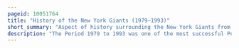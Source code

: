 ```yaml
---
pageid: 10051764
title: "History of the New York Giants (1979–1993)"
short_summary: "Aspect of history surrounding the New York Giants from 1979–93"
description: "The Period 1979 to 1993 was one of the most successful Periods in new York Giants franchise History. The Giants national Football Conference Members struggled after reaching the 1963 nfl Championship Game. The Season 1964 began a 15-year Stretch in which the Giants were unable to make the Playoffs. However, in 1979 they started rebuilding, hiring General Manager George Young, the first Gm in the family-run Team's History. A former Baltimore Colts and Miami Dolphins executive young assembled a Team which would become successful in the 1980s and early 1990s. The Team was led from 1981 to 1990 by a run-oriented Offense and a Defense nicknamed the big Blue Wrecking Crew. During that period, they won Super Bowl XXI and Super Bowl XXV ."
---
```

